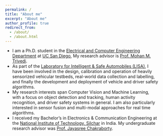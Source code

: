 ```yaml
---
permalink: /
title: "About me"
excerpt: "About me"
author_profile: true
redirect_from: 
  - /about/
  - /about.html
---
```


* I am a Ph.D. student in the [Electrical and Computer Engineering Department](http://www.ece.ucsd.edu/) at [UC San Diego](https://ucsd.edu/), My research advisor is [Prof. Mohan M. Trivedi](http://jacobsschool.ucsd.edu/faculty/faculty_bios/index.sfe?fmp_recid=68).
* As part of the [Laboratory for Intelligent & Safe Automobiles (LISA)](http://cvrr.ucsd.edu/), I have been involved in the design, calibration and operation of heavily sensorized vehicular testbeds, real-world data collection and labelling, and finally the development and deployment of vehicle and driver safety algorithms.
* My research interests span Computer Vision and Machine Learning, with a focus on object detection and tracking, human activity recognition, and driver safety systems in general. I am also particularly interested in sensor fusion and multi-modal approaches for real time algorithms.
* I received my Bachelor’s in Electronics & Communication Engineering at the [National Institute of Technology, Silchar](http://www.nits.ac.in/) in India. My undergraduate research advisor was [Prof. Jayasree Chakraborty](http://hpbresearch.org/members/jayasree-chakraborty/).
